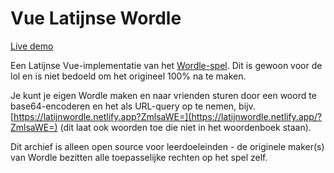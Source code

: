 # Vue Latijnse Wordle

[Live demo](https://latijnwordle.netlify.app)

Een Latijnse Vue-implementatie van het [Wordle-spel](https://www.powerlanguage.co.uk/wordle/). Dit is gewoon voor de lol en is niet bedoeld om het origineel 100% na te maken.

Je kunt je eigen Wordle maken en naar vrienden sturen door een woord te base64-encoderen en het als URL-query op te nemen, bijv. [https://latijnwordle.netlify.app?ZmlsaWE=](https://latijnwordle.netlify.app/?ZmlsaWE=) (dit laat ook woorden toe die niet in het woordenboek staan).

Dit archief is alleen open source voor leerdoeleinden - de originele maker(s) van Wordle bezitten alle toepasselijke rechten op het spel zelf.
